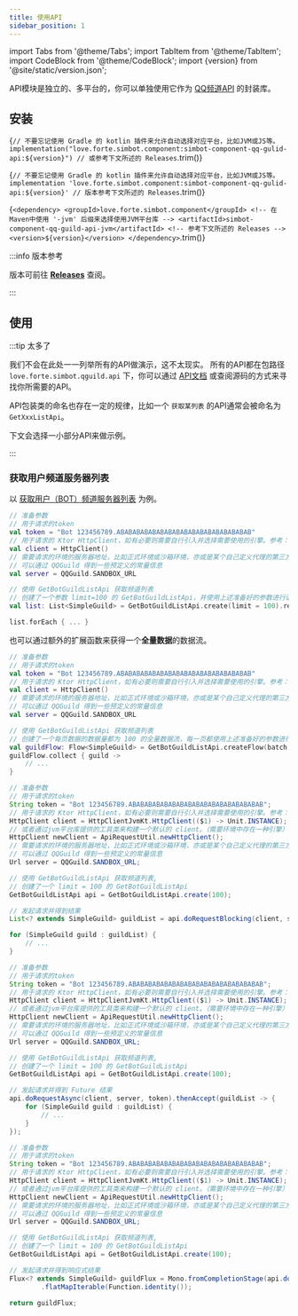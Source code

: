 ```yaml
---
title: 使用API
sidebar_position: 1
---
```


import Tabs from '@theme/Tabs';
import TabItem from '@theme/TabItem';
import CodeBlock from '@theme/CodeBlock';
import {version} from '@site/static/version.json';

API模块是独立的、多平台的，你可以单独使用它作为 [QQ频道API](https://bot.q.qq.com/wiki/develop/api/) 的封装库。


## 安装

<Tabs groupId="use-dependency">
<TabItem value="Gradle Kotlin DSL">

<CodeBlock language='kotlin'>{`
// 不要忘记使用 Gradle 的 kotlin 插件来允许自动选择对应平台，比如JVM或JS等。
implementation("love.forte.simbot.component:simbot-component-qq-gulid-api:${version}") // 或参考下文所述的 Releases
`.trim()}</CodeBlock>

</TabItem>

<TabItem value="Gradle Groovy">

<CodeBlock language='gradle'>{`
// 不要忘记使用 Gradle 的 kotlin 插件来允许自动选择对应平台，比如JVM或JS等。
implementation 'love.forte.simbot.component:simbot-component-qq-gulid-api:${version}' // 版本参考下文所述的 Releases
`.trim()}</CodeBlock>

</TabItem>

<TabItem value="Maven">

<CodeBlock language='xml'>{`
<dependency>
    <groupId>love.forte.simbot.component</groupId>
    <!-- 在Maven中使用 '-jvm' 后缀来选择使用JVM平台库 -->
    <artifactId>simbot-component-qq-guild-api-jvm</artifactId>
    <!-- 参考下文所述的 Releases -->
    <version>${version}</version>
</dependency>
`.trim()}</CodeBlock>

</TabItem>
</Tabs>


:::info 版本参考

版本可前往 [**Releases**](https://github.com/simple-robot/simbot-component-qq-guild/releases) 查阅。

:::

## 使用

:::tip 太多了

我们不会在此处一一列举所有的API做演示，这不太现实。
所有的API都在包路径 `love.forte.simbot.qguild.api` 下，你可以通过 [API文档](https://docs.simbot.forte.love/) 或查阅源码的方式来寻找你所需要的API。

API包装类的命名也存在一定的规律，比如一个 `获取某列表` 的API通常会被命名为 `GetXxxListApi`。

下文会选择一小部分API来做示例。

:::

### 获取用户频道服务器列表

以 [获取用户（BOT）频道服务器列表](https://bot.q.qq.com/wiki/develop/api/openapi/user/guilds.html) 为例。

<Tabs groupId="code">

<TabItem value="Kotlin">

```kotlin
// 准备参数
// 用于请求的token
val token = "Bot 123456789.ABABABABABABABABABABABABABABABABAB"
// 用于请求的 Ktor HttpClient，如有必要则需要自行引入并选择需要使用的引擎。参考：https://ktor.io/docs/http-client-engines.html
val client = HttpClient()
// 需要请求的环境的服务器地址，比如正式环境或沙箱环境，亦或是某个自己定义代理的第三方环境
// 可以通过 QQGuild 得到一些预定义的常量信息
val server = QQGuild.SANDBOX_URL

// 使用 GetBotGuildListApi 获取频道列表
// 创建了一个参数 limit=100 的 GetBotGuildListApi，并使用上述准备好的参数进行请求。
val list: List<SimpleGuild> = GetBotGuildListApi.create(limit = 100).request(client, server, token)

list.forEach { ... }
```

也可以通过额外的扩展函数来获得一个**全量数据**的数据流。

```kotlin
// 准备参数
// 用于请求的token
val token = "Bot 123456789.ABABABABABABABABABABABABABABABABAB"
// 用于请求的 Ktor HttpClient，如有必要则需要自行引入并选择需要使用的引擎。参考：https://ktor.io/docs/http-client-engines.html
val client = HttpClient()
// 需要请求的环境的服务器地址，比如正式环境或沙箱环境，亦或是某个自己定义代理的第三方环境
// 可以通过 QQGuild 得到一些预定义的常量信息
val server = QQGuild.SANDBOX_URL

// 使用 GetBotGuildListApi 获取频道列表
// 创建了一个每页数据的数据量都为 100 的全量数据流，每一页都使用上述准备好的参数进行请求。
val guildFlow: Flow<SimpleGuild> = GetBotGuildListApi.createFlow(batch = 100) { request(client, QQGuild.SANDBOX_URL, token) }
guildFlow.collect { guild ->
    // ...
}
```

</TabItem>

<TabItem value="Java" label="Java Blocking">

```java
// 准备参数
// 用于请求的token
String token = "Bot 123456789.ABABABABABABABABABABABABABABABABAB";
// 用于请求的 Ktor HttpClient，如有必要则需要自行引入并选择需要使用的引擎。参考：https://ktor.io/docs/http-client-engines.html
HttpClient client = HttpClientJvmKt.HttpClient(($1) -> Unit.INSTANCE);
// 或者通过jvm平台库提供的工具类来构建一个默认的 client。（需要环境中存在一种引擎）
HttpClient newClient = ApiRequestUtil.newHttpClient();
// 需要请求的环境的服务器地址，比如正式环境或沙箱环境，亦或是某个自己定义代理的第三方环境
// 可以通过 QQGuild 得到一些预定义的常量信息
Url server = QQGuild.SANDBOX_URL;

// 使用 GetBotGuildListApi 获取频道列表,
// 创建了一个 limit = 100 的 GetBotGuildListApi
GetBotGuildListApi api = GetBotGuildListApi.create(100);

// 发起请求并得到结果
List<? extends SimpleGuild> guildList = api.doRequestBlocking(client, server, token);

for (SimpleGuild guild : guildList) {
    // ...
}
```

</TabItem>

<TabItem value="Java Async">

```java
// 准备参数
// 用于请求的token
String token = "Bot 123456789.ABABABABABABABABABABABABABABABABAB";
// 用于请求的 Ktor HttpClient，如有必要则需要自行引入并选择需要使用的引擎。参考：https://ktor.io/docs/http-client-engines.html
HttpClient client = HttpClientJvmKt.HttpClient(($1) -> Unit.INSTANCE);
// 或者通过jvm平台库提供的工具类来构建一个默认的 client。（需要环境中存在一种引擎）
HttpClient newClient = ApiRequestUtil.newHttpClient();
// 需要请求的环境的服务器地址，比如正式环境或沙箱环境，亦或是某个自己定义代理的第三方环境
// 可以通过 QQGuild 得到一些预定义的常量信息
Url server = QQGuild.SANDBOX_URL;

// 使用 GetBotGuildListApi 获取频道列表,
// 创建了一个 limit = 100 的 GetBotGuildListApi
GetBotGuildListApi api = GetBotGuildListApi.create(100);

// 发起请求并得到 Future 结果
api.doRequestAsync(client, server, token).thenAccept(guildList -> {
    for (SimpleGuild guild : guildList) {
        // ...
    }
});
```

</TabItem>

<TabItem value="Java Reactive">

```java
// 准备参数
// 用于请求的token
String token = "Bot 123456789.ABABABABABABABABABABABABABABABABAB";
// 用于请求的 Ktor HttpClient，如有必要则需要自行引入并选择需要使用的引擎。参考：https://ktor.io/docs/http-client-engines.html
HttpClient client = HttpClientJvmKt.HttpClient(($1) -> Unit.INSTANCE);
// 或者通过jvm平台库提供的工具类来构建一个默认的 client。（需要环境中存在一种引擎）
HttpClient newClient = ApiRequestUtil.newHttpClient();
// 需要请求的环境的服务器地址，比如正式环境或沙箱环境，亦或是某个自己定义代理的第三方环境
// 可以通过 QQGuild 得到一些预定义的常量信息
Url server = QQGuild.SANDBOX_URL;

// 使用 GetBotGuildListApi 获取频道列表,
// 创建了一个 limit = 100 的 GetBotGuildListApi
GetBotGuildListApi api = GetBotGuildListApi.create(100);

// 发起请求并得到响应式结果
Flux<? extends SimpleGuild> guildFlux = Mono.fromCompletionStage(api.doRequestAsync(client, server, token))
        .flatMapIterable(Function.identity());

return guildFlux;
```

</TabItem>

</Tabs>

